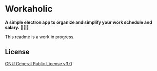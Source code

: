 # Workaholic

**A simple electron app to organize and simplify your work schedule and salary.** 👨🏼‍💻

This readme is a work in progress.

## License

[GNU General Public License v3.0](LICENSE.md)

